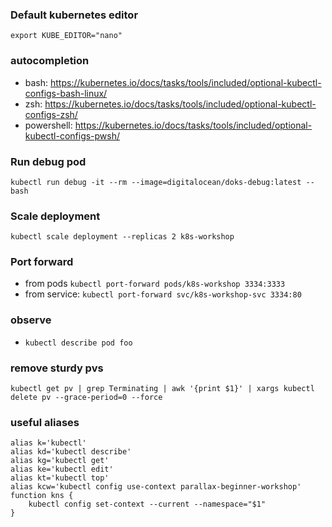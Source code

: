 ### Default kubernetes editor
`export KUBE_EDITOR="nano"`

### autocompletion
* bash: https://kubernetes.io/docs/tasks/tools/included/optional-kubectl-configs-bash-linux/
* zsh: https://kubernetes.io/docs/tasks/tools/included/optional-kubectl-configs-zsh/
* powershell: https://kubernetes.io/docs/tasks/tools/included/optional-kubectl-configs-pwsh/

### Run debug pod
`kubectl run debug -it --rm --image=digitalocean/doks-debug:latest -- bash`

### Scale deployment
`kubectl scale deployment --replicas 2 k8s-workshop`

### Port forward
* from pods `kubectl port-forward pods/k8s-workshop 3334:3333`
* from service: `kubectl port-forward svc/k8s-workshop-svc 3334:80`

### observe
* `kubectl describe pod foo`

### remove sturdy pvs
`kubectl get pv | grep Terminating | awk '{print $1}' | xargs kubectl delete pv --grace-period=0 --force`

### useful aliases
```
alias k='kubectl'
alias kd='kubectl describe'
alias kg='kubectl get'
alias ke='kubectl edit'
alias kt='kubectl top'
alias kcw='kubectl config use-context parallax-beginner-workshop'
function kns {
    kubectl config set-context --current --namespace="$1"
}
```